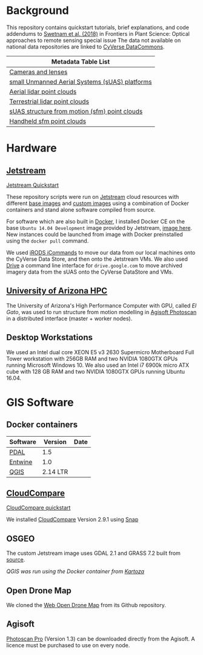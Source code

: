 # Background

This repository contains quickstart tutorials, brief explanations, and code addendums to [Swetnam et al. (2018)]() in Frontiers in Plant Science: Optical approaches to remote sensing special issue The data not available on national data repositories are linked to [CyVerse DataCommons](http://datacommons.cyverse.org/).

|Metadata Table List|
|-------------------|
|[Cameras and lenses](https://github.com/tyson-swetnam/lidar_sfm_data_fusion/blob/master/sfm/agisoft_photoscan.md#digital-camera-specifications)|
|[small Unmanned Aerial Systems (sUAS) platforms]()|
|[Aerial lidar point clouds](https://github.com/tyson-swetnam/lidar_sfm_data_fusion/blob/master/cloudcompare/Point_Cloud_Alignment.md#aerial-lidar)|
|[Terrestrial lidar point clouds](https://github.com/tyson-swetnam/lidar_sfm_data_fusion/blob/master/cloudcompare/Point_Cloud_Alignment.md#terrestrial-laser-scanning)|
|[sUAS structure from motion (sfm) point clouds](https://github.com/tyson-swetnam/lidar_sfm_data_fusion/blob/master/cloudcompare/Point_Cloud_Alignment.md#suas-sfm)|
|[Handheld sfm point clouds]()|

# Hardware

## [Jetstream](https://github.com/tyson-swetnam/lidar_sfm_data_fusion/tree/master/jetstream)

[Jetstream Quickstart](https://github.com/tyson-swetnam/lidar_sfm_data_fusion/tree/master/jetstream)

These repository scripts were run on [Jetstream](https://jetstream-cloud.org/) cloud resources with different [base images](https://use.jetstream-cloud.org/application/images/54) and [custom images](https://use.jetstream-cloud.org/application/images/330) using a combination of Docker containers and stand alone software compiled from source.

For software which are also built in [Docker](https://www.docker.com/), I installed Docker CE on the base `Ubuntu 14.04 Development` image provided by Jetstream, [image here](https://use.jetstream-cloud.org/application/images/359). New instances could be launched from image with Docker preinstalled using the `docker pull` command.

We used [iRODS iCommands](https://pods.iplantcollaborative.org/wiki/display/DS/Setting+Up+iCommands) to move our data from our local machines onto the CyVerse Data Store, and then onto the Jetstream VMs. We also used [Drive](https://github.com/odeke-em/drive) a command line interface for `drive.google.com` to move archived imagery data from the sUAS onto the CyVerse DataStore and VMs. 

## [University of Arizona HPC](https://github.com/tyson-swetnam/lidar_sfm_data_fusion/tree/master/uahpc)

The University of Arizona's High Performance Computer with GPU, called *El Gato*, was used to run structure from motion modelling in [Agisoft Photoscan](http://www.agisoft.com/) in a distributed interface (master + worker nodes). 

## Desktop Workstations

We used an Intel dual core XEON E5 v3 2630 Supermicro Motherboard Full Tower workstation with 256GB RAM and two NVIDIA 1080GTX GPUs running Microsoft Windows 10. We also used an Intel i7 6900k micro ATX cube with 128 GB RAM and two NVIDIA 1080GTX GPUs running Ubuntu 16.04.

# GIS Software 

## Docker containers

|Software|Version|Date|
|--------|-------|----|
|[PDAL](https://www.pdal.io/)|1.5||
|[Entwine](https://entwine.io/)|1.0||
|[QGIS](https://github.com/kartoza/docker-qgis-desktop)|2.14 LTR||

## [CloudCompare](https://github.com/tyson-swetnam/lidar_sfm_data_fusion/tree/master/cloudcompare)

[CloudCompare quickstart](https://github.com/tyson-swetnam/lidar_sfm_data_fusion/tree/master/cloudcompare)

We installed [CloudCompare](http://www.danielgm.net/cc/) Version 2.9.1 using [Snap](https://snapcraft.io/docs/core/install)

## OSGEO

The custom Jetstream image uses GDAL 2.1 and GRASS 7.2 built from [source](https://grasswiki.osgeo.org/wiki/Compile_and_Install).

*QGIS was run using the Docker container from [Kartoza](https://github.com/kartoza/docker-qgis-desktop)*

## Open Drone Map

We cloned the [Web Open Drone Map](https://github.com/OpenDroneMap/WebODM) from its Github repository. 

## Agisoft

[Photoscan Pro](http://www.agisoft.com/) (Version 1.3) can be downloaded directly from the Agisoft. A licence must be purchased to use on every node.



